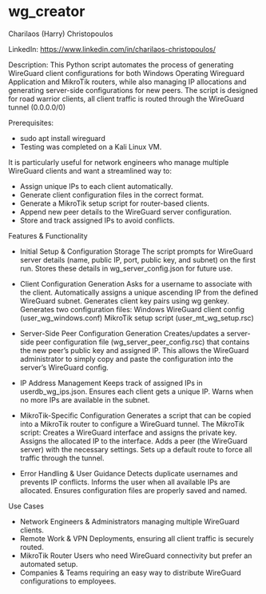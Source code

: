 # wg_creator

Charilaos (Harry) Christopoulos 

LinkedIn: https://www.linkedin.com/in/charilaos-christopoulos/

Description:
This Python script automates the process of generating WireGuard client configurations for both Windows Operating Wireguard Application and MikroTik routers, while also managing IP allocations and generating server-side configurations for new peers. The script is designed for road warrior clients,  all client traffic is routed through the WireGuard tunnel (0.0.0.0/0)

Prerequisites:
+ sudo apt install wireguard
+ Testing was completed on a Kali Linux VM.

It is particularly useful for network engineers who manage multiple WireGuard clients and want a streamlined way to:

+ Assign unique IPs to each client automatically.
+ Generate client configuration files in the correct format.
+ Generate a MikroTik setup script for router-based clients.
+ Append new peer details to the WireGuard server configuration.
+ Store and track assigned IPs to avoid conflicts.

Features & Functionality

+ Initial Setup & Configuration Storage
        The script prompts for WireGuard server details (name, public IP, port, public key, and subnet) on the first run.
        Stores these details in wg_server_config.json for future use.

+ Client Configuration Generation
        Asks for a username to associate with the client.
        Automatically assigns a unique ascending IP from the defined WireGuard subnet.
        Generates client key pairs using wg genkey.
        Generates two configuration files:
            Windows WireGuard client config (user_wg_windows.conf)
            MikroTik setup script (user_mt_wg_setup.rsc)

+ Server-Side Peer Configuration Generation
        Creates/updates a server-side peer configuration file (wg_server_peer_config.rsc) that contains the new peer’s public key and assigned IP.
        This allows the WireGuard administrator to simply copy and paste the configuration into the server’s WireGuard config.

+ IP Address Management
        Keeps track of assigned IPs in userdb_wg_ips.json.
        Ensures each client gets a unique IP.
        Warns when no more IPs are available in the subnet.

+ MikroTik-Specific Configuration
        Generates a script that can be copied into a MikroTik router to configure a WireGuard tunnel.
        The MikroTik script:
            Creates a WireGuard interface and assigns the private key.
            Assigns the allocated IP to the interface.
            Adds a peer (the WireGuard server) with the necessary settings.
            Sets up a default route to force all traffic through the tunnel.

+ Error Handling & User Guidance
        Detects duplicate usernames and prevents IP conflicts.
        Informs the user when all available IPs are allocated.
        Ensures configuration files are properly saved and named.

Use Cases

+ Network Engineers & Administrators managing multiple WireGuard clients.
+ Remote Work & VPN Deployments, ensuring all client traffic is securely routed.
+ MikroTik Router Users who need WireGuard connectivity but prefer an automated setup.
+ Companies & Teams requiring an easy way to distribute WireGuard configurations to employees.


